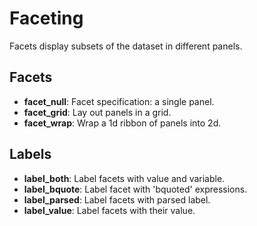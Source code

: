 Faceting
=========
Facets display subsets of the dataset in different panels.

Facets
-----------------
* **facet_null**: Facet specification: a single panel.
* **facet_grid**: Lay out panels in a grid.
* **facet_wrap**: Wrap a 1d ribbon of panels into 2d.

Labels
--------------------
* **label_both**: Label facets with value and variable.
* **label_bquote**: Label facet with 'bquoted' expressions.
* **label_parsed**: Label facets with parsed label.
* **label_value**: Label facets with their value.
